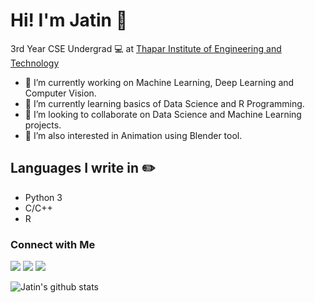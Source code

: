 # Hi! I'm Jatin :wave:
3rd Year CSE Undergrad 💻 at [Thapar Institute of Engineering and Technology](https://thapar.edu)

- 🔭 I’m currently working on Machine Learning, Deep Learning and Computer Vision.
- 🌱 I’m currently learning basics of Data Science and R Programming.
- 🤝 I’m looking to collaborate on Data Science and Machine Learning projects.
- 👯 I’m also interested in Animation using Blender tool.


## Languages I write in :pencil2:
- Python 3
- C/C++
- R

### Connect with Me
[<img src="https://img.shields.io/badge/linkedin-%230077B5.svg?&style=for-the-badge&logo=linkedin&logoColor=white" />](https://www.linkedin.com/in/jatin-rana-10678516b/)
[<img src="https://img.shields.io/badge/Kaggle-%2320BEFF.svg?&style=for-the-badge&logo=Kaggle&logoColor=white" />](https://www.kaggle.com/jatin535)
[<img src="https://img.shields.io/badge/instagram-%23E4405F.svg?&style=for-the-badge&logo=instagram&logoColor=white" />](https://www.instagram.com/_.jatin_rana._/)

![Jatin's github stats](https://github-readme-stats.vercel.app/api?username=jatinranav1&show_icons=true&theme=radical)
